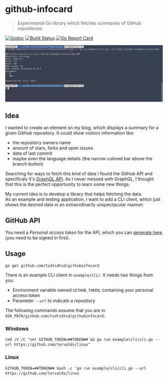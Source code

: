 # github-infocard

> Experimental Go library which fetches summaries of GitHub repositories

[![Godoc][godoc-image]][godoc-url]
[![Build Status][travis-image]][travis-url]
[![Go Report Card][grc-image]][grc-url]

![CLI example](example/cli/screenshot.png "CLI example")
## Idea

I wanted to create an element on my blog, which displays a summary for a given GitHub repository. It could show visitors information like:

- the repository owners name
- amount of stars, forks and open issues
- date of last commit
- maybe even the language details (the narrow colored bar above the branch button)

Searching for ways to fetch this kind of data I found the GitHub API and specificaly it's [GraphQL API](https://developer.github.com/v4/guides/intro-to-graphql/).
As I never messed with GraphQL, I thought that this is the perfect opportunity to learn some new things.

My current idea is to develop a library that helps fetching the data. <br>
As an example and testing application, I want to add a CLI client, which just shows the desired data in an extraordinarily unspectacular manner.

## GitHub API

You need a *Personal access token* for the API, which you can [generate here](https://github.com/settings/tokens) (you need to be signed in first).

## Usage

```
go get github.com/tsdtsdtsd/githubinfocard 
```

There is an example CLI client in `example/cli/`. It needs two things from you:
- Environment variable named `GITHUB_TOKEN`, containing your personal access token
- Parameter `--url` to indicate a repository

The following commands assume that you are in `$GO_PATH/github.com/tsdtsdtsd/githubinfocard`:

### Windows

```
cmd /V /C "set GITHUB_TOKEN=##TOKEN## && go run example\cli\cli.go --url https://github.com/torvalds/linux"
```

### Linux

```
GITHUB_TOKEN=##TOKEN## bash -c 'go run example/cli/cli.go --url https://github.com/torvalds/linux
```

<!-- Markdown link & img dfn's -->
[travis-image]: https://travis-ci.org/tsdtsdtsd/githubinfocard.svg?branch=master
[travis-url]: https://travis-ci.org/tsdtsdtsd/githubinfocard
[grc-image]: https://goreportcard.com/badge/github.com/tsdtsdtsd/githubinfocard
[grc-url]: https://goreportcard.com/report/github.com/tsdtsdtsd/githubinfocard
[godoc-image]: https://godoc.org/github.com/tsdtsdtsd/githubinfocard?status.svg
[godoc-url]: https://godoc.org/github.com/tsdtsdtsd/githubinfocard